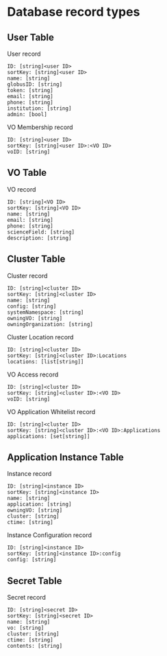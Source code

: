 # Database record types

## User Table

User record

	ID: [string]<user ID>
	sortKey: [string]<user ID>
	name: [string]
	globusID: [string]
	token: [string]
	email: [string]
	phone: [string]
	institution: [string]
	admin: [bool]

VO Membership record

	ID: [string]<user ID>
	sortKey: [string]<user ID>:<VO ID>
	voID: [string]

## VO Table

VO record

	ID: [string]<VO ID>
	sortKey: [string]<VO ID>
	name: [string]
	email: [string]
	phone: [string]
	scienceField: [string]
	description: [string]

## Cluster Table

Cluster record

	ID: [string]<cluster ID>
	sortKey: [string]<cluster ID>
	name: [string]
	config: [string]
	systemNamespace: [string]
	owningVO: [string]
	owningOrganization: [string]

Cluster Location record

	ID: [string]<cluster ID>
	sortKey: [string]<cluster ID>:Locations
	locations: [list[string]]

VO Access record

	ID: [string]<cluster ID>
	sortKey: [string]<cluster ID>:<VO ID>
	voID: [string]

VO Application Whitelist record

	ID: [string]<cluster ID>
	sortKey: [string]<cluster ID>:<VO ID>:Applications
	applications: [set[string]]

## Application Instance Table

Instance record

	ID: [string]<instance ID>
	sortKey: [string]<instance ID>
	name: [string]
	application: [string]
	owningVO: [string]
	cluster: [string]
	ctime: [string]

Instance Configuration record

	ID: [string]<instance ID>
	sortKey: [string]<instance ID>:config
	config: [string]

## Secret Table

Secret record

	ID: [string]<secret ID>
	sortKey: [string]<secret ID>
	name: [string]
	vo: [string]
	cluster: [string]
	ctime: [string]
	contents: [string]
